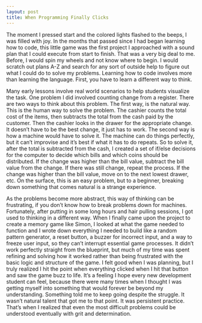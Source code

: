 ```yaml
---
layout: post
title: When Programming Finally Clicks
---
```

The moment I pressed start and the colored lights flashed to the beeps, I was filled with joy. In the months that passed since I had  began learning how to code, this little game was the first project I approached with a sound plan that I could execute from start to finish. That was a very big deal to me. Before, I would spin my wheels and not know where to begin. I would scratch out plans A-Z and search for any sort of outside help to figure out what I could do to solve my problems. Learning how to code involves more than learning the language. First, you have to learn a different way to think.


Many early lessons involve real world scenarios to help students visualize the task. One problem I did involved counting change from a register. There are two ways to think about this problem. The first way, is the natural way. This is the human way to solve the problem. The cashier counts the total cost of the items, then subtracts the total from the cash paid by the customer. Then the cashier looks in the drawer for the appropriate change. It doesn’t have to be the best change, it just has to work. The second way is how a machine would have to solve it. The machine can do things perfectly, but it can’t improvise and it’s best if what it has to do repeats. So to solve it, after the total is subtracted from the cash, I created a set of if/else decisions for the computer to decide which bills and which coins should be distributed. If the change was higher than the bill value, subtract the bill value from the change. If there was still change, repeat the process. If the change was higher than the bill value, move on to the next lowest drawer, etc. On the surface, this is an easy problem, but to a beginner, breaking down something that comes natural is a strange experience.


As the problems become more abstract, this way of thinking can be frustrating, if you don’t know how to break problems down for machines. Fortunately, after putting in some long hours and hair pulling sessions, I got used to thinking in a different way. When I finally came upon the project to create a memory game like Simon, I looked at what the game needed to function and I wrote down everything I needed to build like a random pattern generator, a reset button, a buzzer for incorrect input, and a way to freeze user input, so they can’t interrupt essential game processes. It didn’t work perfectly straight from the blueprint, but much of my time was spent refining and solving how it worked rather than being frustrated with the basic logic and structure of the game. I felt good when I was planning, but I truly realized I hit the point when everything clicked when I hit that button and saw the game buzz to life. It’s a feeling I hope every new development student can feel, because there were many times when I thought I was getting myself into something that would forever be beyond my understanding. Something told me to keep going despite the struggle. It wasn’t natural talent that got me to that point. It was persistent practice. That’s when I realized that even the most difficult problems could be understood eventually with grit and determination.
